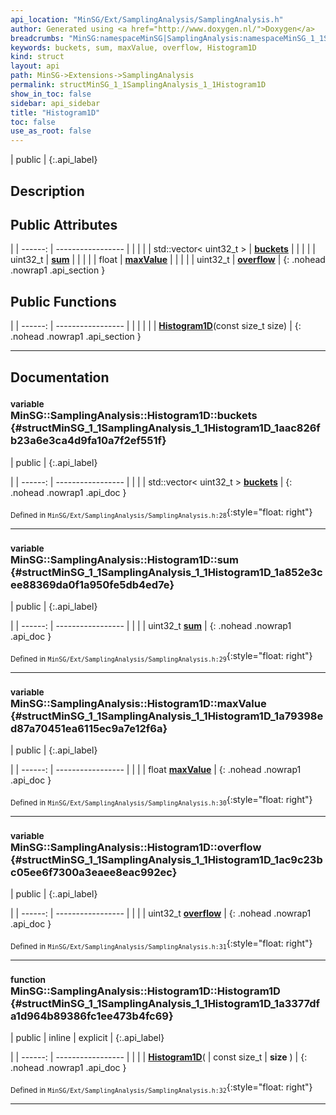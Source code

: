 ```yaml
---
api_location: "MinSG/Ext/SamplingAnalysis/SamplingAnalysis.h"
author: Generated using <a href="http://www.doxygen.nl/">Doxygen</a>
breadcrumbs: "MinSG:namespaceMinSG|SamplingAnalysis:namespaceMinSG_1_1SamplingAnalysis"
keywords: buckets, sum, maxValue, overflow, Histogram1D
kind: struct
layout: api
path: MinSG->Extensions->SamplingAnalysis
permalink: structMinSG_1_1SamplingAnalysis_1_1Histogram1D
show_in_toc: false
sidebar: api_sidebar
title: "Histogram1D"
toc: false
use_as_root: false
---
```


| public |
{:.api_label}

## Description





## Public Attributes

|
| ------: | ----------------- |
|  | |
| std::vector< uint32_t > | **[buckets](#structMinSG_1_1SamplingAnalysis_1_1Histogram1D_1aac826fb23a6e3ca4d9fa10a7f2ef551f)**  |
|  | |
| uint32_t | **[sum](#structMinSG_1_1SamplingAnalysis_1_1Histogram1D_1a852e3cee88369da0f1a950fe5db4ed7e)**  |
|  | |
| float | **[maxValue](#structMinSG_1_1SamplingAnalysis_1_1Histogram1D_1a79398ed87a70451ea6115ec9a7e12f6a)**  |
|  | |
| uint32_t | **[overflow](#structMinSG_1_1SamplingAnalysis_1_1Histogram1D_1ac9c23bc05ee6f7300a3eaee8eac992ec)**  |
{: .nohead .nowrap1 .api_section }


## Public Functions

|
| ------: | ----------------- |
|  | |
|  | **[Histogram1D](#structMinSG_1_1SamplingAnalysis_1_1Histogram1D_1a3377dfa1d964b89386fc1ee473b4fc69)**(const size_t size) |
{: .nohead .nowrap1 .api_section }


-------------------------------------------------------------------

## Documentation

### <small>variable</small><br/> MinSG::SamplingAnalysis::Histogram1D::buckets {#structMinSG_1_1SamplingAnalysis_1_1Histogram1D_1aac826fb23a6e3ca4d9fa10a7f2ef551f}

| public |
{:.api_label}

|
| ------: | ----------------- |
|  |
| std::vector< uint32_t > **[buckets](#structMinSG_1_1SamplingAnalysis_1_1Histogram1D_1aac826fb23a6e3ca4d9fa10a7f2ef551f)**  |
{: .nohead .nowrap1 .api_doc }





<sub>Defined in `MinSG/Ext/SamplingAnalysis/SamplingAnalysis.h:28`</sub>{:style="float: right"}

-------------------------------------------------------------------

### <small>variable</small><br/> MinSG::SamplingAnalysis::Histogram1D::sum {#structMinSG_1_1SamplingAnalysis_1_1Histogram1D_1a852e3cee88369da0f1a950fe5db4ed7e}

| public |
{:.api_label}

|
| ------: | ----------------- |
|  |
| uint32_t **[sum](#structMinSG_1_1SamplingAnalysis_1_1Histogram1D_1a852e3cee88369da0f1a950fe5db4ed7e)**  |
{: .nohead .nowrap1 .api_doc }





<sub>Defined in `MinSG/Ext/SamplingAnalysis/SamplingAnalysis.h:29`</sub>{:style="float: right"}

-------------------------------------------------------------------

### <small>variable</small><br/> MinSG::SamplingAnalysis::Histogram1D::maxValue {#structMinSG_1_1SamplingAnalysis_1_1Histogram1D_1a79398ed87a70451ea6115ec9a7e12f6a}

| public |
{:.api_label}

|
| ------: | ----------------- |
|  |
| float **[maxValue](#structMinSG_1_1SamplingAnalysis_1_1Histogram1D_1a79398ed87a70451ea6115ec9a7e12f6a)**  |
{: .nohead .nowrap1 .api_doc }





<sub>Defined in `MinSG/Ext/SamplingAnalysis/SamplingAnalysis.h:30`</sub>{:style="float: right"}

-------------------------------------------------------------------

### <small>variable</small><br/> MinSG::SamplingAnalysis::Histogram1D::overflow {#structMinSG_1_1SamplingAnalysis_1_1Histogram1D_1ac9c23bc05ee6f7300a3eaee8eac992ec}

| public |
{:.api_label}

|
| ------: | ----------------- |
|  |
| uint32_t **[overflow](#structMinSG_1_1SamplingAnalysis_1_1Histogram1D_1ac9c23bc05ee6f7300a3eaee8eac992ec)**  |
{: .nohead .nowrap1 .api_doc }





<sub>Defined in `MinSG/Ext/SamplingAnalysis/SamplingAnalysis.h:31`</sub>{:style="float: right"}

-------------------------------------------------------------------

### <small>function</small><br/> MinSG::SamplingAnalysis::Histogram1D::Histogram1D {#structMinSG_1_1SamplingAnalysis_1_1Histogram1D_1a3377dfa1d964b89386fc1ee473b4fc69}

| public | inline | explicit |
{:.api_label}

|
| ------: | ----------------- |
|  |
|  **[Histogram1D](#structMinSG_1_1SamplingAnalysis_1_1Histogram1D_1a3377dfa1d964b89386fc1ee473b4fc69)**( | const size_t | **size** ) |
{: .nohead .nowrap1 .api_doc }





<sub>Defined in `MinSG/Ext/SamplingAnalysis/SamplingAnalysis.h:32`</sub>{:style="float: right"}

-------------------------------------------------------------------

